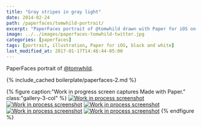 ```yaml
---
title: "Gray stripes in gray light"
date: 2014-02-24
path: /paperfaces/tomwhild-portrait/
excerpt: "PaperFaces portrait of @tomwhild drawn with Paper for iOS on an iPad."
image: ../../images/paperfaces-tomwhild-twitter.jpg
categories: [paperfaces]
tags: [portrait, illustration, Paper for iOS, black and white]
last_modified_at: 2017-01-17T14:46:44-05:00
---
```


PaperFaces portrait of [@tomwhild](https://twitter.com/tomwhild).

{% include_cached boilerplate/paperfaces-2.md %}

{% figure caption:"Work in progress screen captures Made with Paper." class:"gallery-3-col" %}
[![Work in process screenshot](../../images/paperfaces-tomwhild-process-1-600.jpg)](../../images/paperfaces-tomwhild-process-1-lg.jpg)
[![Work in process screenshot](../../images/paperfaces-tomwhild-process-2-600.jpg)](../../images/paperfaces-tomwhild-process-2-lg.jpg)
[![Work in process screenshot](../../images/paperfaces-tomwhild-process-3-600.jpg)](../../images/paperfaces-tomwhild-process-3-lg.jpg)
[![Work in process screenshot](../../images/paperfaces-tomwhild-process-4-600.jpg)](../../images/paperfaces-tomwhild-process-4-lg.jpg)
[![Work in process screenshot](../../images/paperfaces-tomwhild-process-5-600.jpg)](../../images/paperfaces-tomwhild-process-5-lg.jpg)
{% endfigure %}
